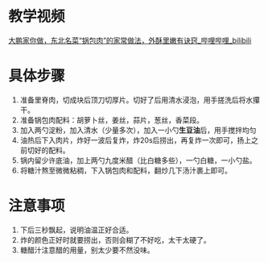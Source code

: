 # 教学视频

[大鹏家你做，东北名菜“锅包肉”的家常做法，外酥里嫩有诀窍_哔哩哔哩_bilibili](https://www.bilibili.com/video/BV1iJ411i791?from=search&seid=11040168586442998115&spm_id_from=333.337.0.0&vd_source=f6d522f28072721da0e962ed83629041)



# 具体步骤

1. 准备里脊肉，切成块后顶刀切厚片。切好了后用清水浸泡，用手搓洗后将水攥干。
2. 准备锅包肉配料：胡萝卜丝，姜丝，蒜片，葱丝，香菜段。
3. 加入两勺淀粉，加入清水（少量多次），加入一小勺**生豆油**后，用手搅拌均匀
4. 油热后下入肉片，炸好一波后复炸，炸20s后捞出，再复炸一次即可，扬上之前切好的配料。
5. 锅内留少许底油，加上两勺九度米醋（比白糖多些），一勺白糖，一小勺盐。
6. 将糖汁熬至微微粘稠，下入锅包肉和配料，翻炒几下汤汁裹上即可。






# 注意事项

1. 下后三秒飘起，说明油温正好合适。
2. 炸的颜色正好时就要捞出，否则会糊了不好吃，太干太硬了。
3. 糖醋汁注意醋的用量，别太少要不然没味。